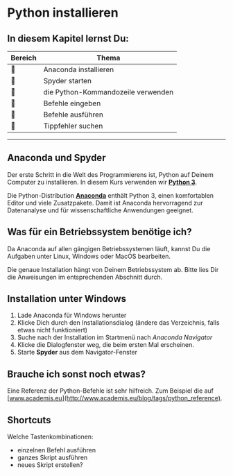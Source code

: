 
# Python installieren

## In diesem Kapitel lernst Du:

| Bereich | Thema |
|---------|-------|
| 🔧 | Anaconda installieren
| 🔧 | Spyder starten |
| 🔧 | die Python-Kommandozeile verwenden |
| 🔧 | Befehle eingeben |
| 🔧 | Befehle ausführen |
| 🐞 | Tippfehler suchen |

----

## Anaconda und Spyder

Der erste Schritt in die Welt des Programmierens ist, Python auf Deinem Computer zu installieren. In diesem Kurs verwenden wir [**Python 3**](https://www.python.org/downloads/).

Die Python-Distribution [**Anaconda**](https://store.continuum.io/cshop/anaconda/) enthält Python 3, einen komfortablen Editor und viele Zusatzpakete.
Damit ist Anaconda hervorragend zur Datenanalyse und für wissenschaftliche Anwendungen geeignet.

## Was für ein Betriebssystem benötige ich?

Da Anaconda auf allen gängigen Betriebssystemen läuft, kannst Du die Aufgaben unter Linux, Windows oder MacOS bearbeiten.

Die genaue Installation hängt von Deinem Betriebssystem ab. Bitte lies Dir die Anweisungen im entsprechenden Abschnitt durch.

## Installation unter Windows

1. Lade Anaconda für Windows herunter
2. Klicke Dich durch den Installationsdialog (ändere das Verzeichnis, falls etwas nicht funktioniert)
3. Suche nach der Installation im Startmenü nach *Anaconda Navigator*
4. Klicke die Dialogfenster weg, die beim ersten Mal erscheinen.
5. Starte **Spyder** aus dem Navigator-Fenster

## Brauche ich sonst noch etwas?

Eine Referenz der Python-Befehle ist sehr hilfreich. Zum Beispiel die auf [www.academis.eu](http://www.academis.eu/blog/tags/python_reference).

## Shortcuts

Welche Tastenkombinationen:

* einzelnen Befehl ausführen
* ganzes Skript ausführen
* neues Skript erstellen?
